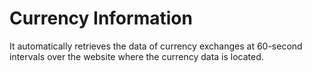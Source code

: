 # Currency Information
  It automatically retrieves the data of currency exchanges at 60-second intervals over the website where the currency data is located.
